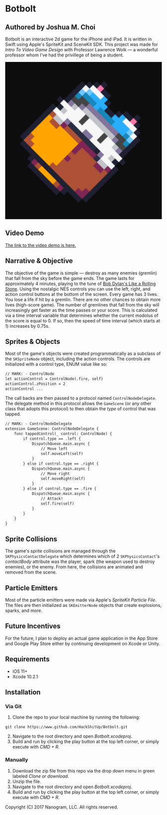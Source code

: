 # Botbolt
## Authored by Joshua M. Choi
Botbolt is an interactive 2d game for the iPhone and iPad. It is written in Swift using Apple's SpriteKit and SceneKit SDK. This project was made for _Intro To Video Game Design_ with Professor Lawrence Wolk — a wonderful professor whom I've had the privillege of being a student. 

![uh oh.](Botbolt.png)

## Video Demo
[The link to the video demo is here.](https://github.com/HackShitUp/Botbolt/demo.mp4)

## Narrative & Objective
The objective of the game is simple — destroy as many enemies (gremlin) that fall from the sky before the game ends. The game lasts for approximately 4 minutes, playing to the tune of [Bob Dylan's Like a Rolling Stone](https://www.youtube.com/watch?v=0fQjhSGQg4o). Using the nostalgic NES controls you can use the left, right, and action control buttons at the bottom of the screen. Every game has 3 lives. You lose a life if hit by a gremlin. There are no other chances to obtain more lives (high-score game). The number of gremlines that fall from the sky will increasingly get faster as the time passes or your score. This is calculated via a time interval variable that determines whether the current modolus of the score is equal to 0. If so, then the speed of time interval (which starts at 1) increases by 0.75s.

## Sprites & Objects
Most of the game's objects were created programmatically as a subclass of the ```SKSpriteNode``` object, including the action controls. The controls are initialized with a control type, ENUM value like so:
```
// MARK: - ControlNode
let actionControl = ControlNode(.fire, self)
actionControl.zPosition = 2
actionControl ...
```
The call backs are then passed to a protocol named ```ControlNodeDelegate```. The delegate method in this protocol allows the ```GameScene``` (or any other class that adopts this protocol) to then obtain the _type_ of control that was tapped.
```
// MARK: - ControlNodeDelegate
extension GameScene: ControlNodeDelegate {
    func tappedControl(_ control: ControlNode) {
        if control.type == .left {
            DispatchQueue.main.async {
                // Move left
                self.moveLeft(self)
            }
        } else if control.type == .right {
            DispatchQueue.main.async {
                // Move right
                self.moveRight(self)
            }
        } else if control.type == .fire {
            DispatchQueue.main.async {
                // Attack!
                self.fire(self)
            }
        }
    }
}
```

## Sprite Collisions
The game's sprite collisions are managed through the ```SKPhysicsContactDelegate``` which determines which of 2 ```SKPhysicsContact```'s   _*contactBody*_ attribute was the player, spark (the weapon used to destroy enemies), or the enemy. From here, the collisions are animated and removed from the scene.

## Particle Emitters
Most of the particle emitters were made via Apple's _*SpriteKit Particle File*_. The files are then initialized as ```SKEmitterNode``` objects that create explosions, sparks, and more. 

## Future Incentives
For the future, I plan to deploy an actual game application in the App Store and Google Play Store either by continuing development on Xcode or Unity.


## Requirements
- iOS 11+
- Xcode 10.2.1


## Installation
### Via Git 
1. Clone the repo to your local machine by running the following:
```
git clone https://www.github.com/HackShitUp/Botbolt.git
```
2. Navigate to the root directory and open *Botbolt.xcodeproj*.
3. Build and run by clicking the play button at the top left corner, or simply execute with _CMD + R_.

### Manually
1. Download the zip file from this repo via the drop down menu in green labeled _Clone or download_.
2. Unzip the file.
3. Navigate to the root directory and open *Botbolt.xcodeproj*.
4. Build and run by clicking the play button at the top left corner, or simply execute with _CMD + R_.


Copyright (C) 2017 Nanogram, LLC. All rights reserved.
